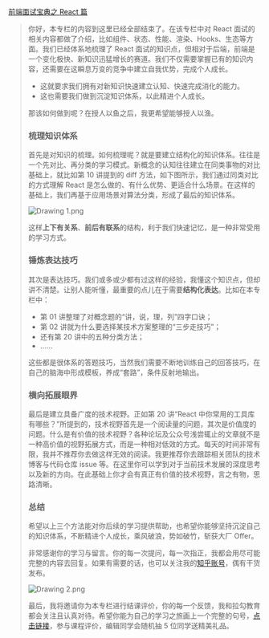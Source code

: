 [前端面试宝典之 React 篇](https://kaiwu.lagou.com/course/courseInfo.htm?courseId=566&sid=20-h5Url-0&buyFrom=2&pageId=1pz4#/detail/pc?id=5812)



> 你好，本专栏的内容到这里已经全部结束了。在该专栏中对 React 面试的相关内容都做了介绍，比如组件、状态、性能、渲染、Hooks、生态等方面。我们已经体系地梳理了 React 面试的知识点，但相对于后端，前端是一个变化极快、新知识迅猛增长的赛道。我们不仅需要掌握已有的知识内容，还需要在这瞬息万变的竞争中建立自我优势，完成个人成长。
>
> - 这就要求我们拥有对新知识快速建立认知、快速完成消化的能力。
> - 这也需要我们做到沉淀知识体系，以此精进个人成长。
>
> 那该如何做到呢？在授人以鱼之后，我更希望能够授人以渔。
>
> ### 梳理知识体系
>
> 首先是对知识的梳理。如何梳理呢？就是要建立结构化的知识体系。往往是一个先对比、再分类的学习模式。新概念的认知往往建立在同类事物的对比基础上，就比如第 10 讲提到的 diff 方法，如下图所示，我们通过同类对比的方式理解 React 是怎么做的、有什么优势、更适合什么场景。在这样的基础上，我们再基于应用场景对算法分类，形成了最后的知识体系。
>
> ![Drawing 1.png](https://s0.lgstatic.com/i/image6/M01/02/33/Cgp9HWAdApCAMNPTAADBuLwQEWc733.png)
>
> 这样**上下有关系**、**前后有联系**的结构，利于我们快速记忆，是一种非常受用的学习方式。
>
> ### 锤炼表达技巧
>
> 其次是表达技巧。我们或多或少都有过这样的经验，我懂这个知识点，但却讲不清楚。让别人能听懂，最重要的点儿在于需要**结构化表达**。比如在本专栏中：
>
> - 第 01 讲整理了对概念题的“讲，说，理，列”四字口诀；
> - 第 02 讲就为什么要选择某技术方案整理的“三步走技巧”；
> - 还有第 20 讲中的五种分类方法；
> - ……
>
> 这些都是很体系的答题技巧，当然我们需要不断地训练自己的回答技巧，在自己的脑海中形成模板，养成“套路”，条件反射地输出。
>
> ### 横向拓展眼界
>
> 最后是建立具备广度的技术视野。正如第 20 讲“React 中你常用的工具库有哪些？”所提到的，技术视野首先是一个阅读量的问题，其次是价值度的问题。什么是有价值的技术视野？各种论坛及公众号浅尝辄止的文章就不是一种高价值的视野拓展方式，而是一种相对低效的方式。每天的时间非常有限，我并不推荐你去做这样无效的阅读。我更推荐你去跟踪相关团队的技术博客与代码仓库 issue 等。在这里你可以学到对于当前技术发展的深度思考以及新的方向。在此基础上你才会有真正有价值的技术视野，言之有物，思路清晰。
>
> ### 总结
>
> 希望以上三个方法能对你后续的学习提供帮助，也希望你能够坚持沉淀自己的知识体系，不断精进个人成长，乘风破浪，势如破竹，斩获大厂 Offer。
>
> 非常感谢你的学习与留言。你的每一次提问，每一次指正，我都会用尽可能完整的内容去回复。如果有需要的话，也可以关注我的[知乎账号](https://www.zhihu.com/people/boyue-xxx)，偶有干货发布。
>
> ![Drawing 2.png](https://s0.lgstatic.com/i/image6/M01/02/33/Cgp9HWAdAp6AKfXCABIR5L3tnmY194.png)
>
> 最后，我将邀请你为本专栏进行结课评价，你的每一个反馈，我和拉勾教育都会关注且认真对待。希望你能为自己的学习之旅画上一个完整的句号，[点击链接](https://wj.qq.com/s2/7949447/e021/)，参与课程评价，编辑同学会随机抽 5 位同学送精美礼品。